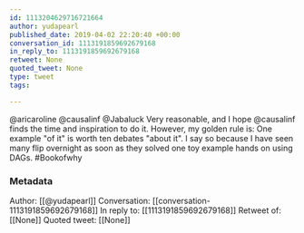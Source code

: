 ```yaml
---
id: 1113204629716721664
author: yudapearl
published_date: 2019-04-02 22:20:40 +00:00
conversation_id: 1113191859692679168
in_reply_to: 1113191859692679168
retweet: None
quoted_tweet: None
type: tweet
tags:

---
```


@aricaroline @causalinf @Jabaluck Very reasonable, and I hope @causalinf finds the time and inspiration to do it. However, my golden rule is: One example "of it" is worth ten debates "about it". I say so because I have seen many flip overnight as soon as they solved one toy example hands on using DAGs. #Bookofwhy

### Metadata

Author: [[@yudapearl]]
Conversation: [[conversation-1113191859692679168]]
In reply to: [[1113191859692679168]]
Retweet of: [[None]]
Quoted tweet: [[None]]
